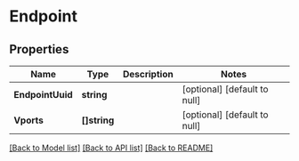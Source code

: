# Endpoint

## Properties
Name | Type | Description | Notes
------------ | ------------- | ------------- | -------------
**EndpointUuid** | **string** |  | [optional] [default to null]
**Vports** | **[]string** |  | [optional] [default to null]

[[Back to Model list]](../README.md#documentation-for-models) [[Back to API list]](../README.md#documentation-for-api-endpoints) [[Back to README]](../README.md)


